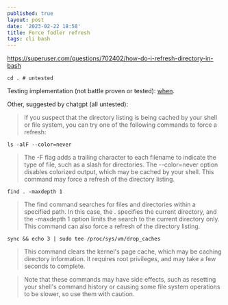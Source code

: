 ```yaml
---
published: true
layout: post
date: '2023-02-22 18:58'
title: Force fodler refresh
tags: cli bash 
---
```

<https://superuser.com/questions/702402/how-do-i-refresh-directory-in-bash>

    cd . # untested

Testing implementation (not battle proven or tested): [when](https://raw.githubusercontent.com/brontosaurusrex/bucentaur/master/.experiments/bin/when).

Other, suggested by chatgpt (all untested):

> If you suspect that the directory listing is being cached by your shell or file system, you can try one of the following commands to force a refresh:

    ls -alF --color=never

> The -F flag adds a trailing character to each filename to indicate the type of file, such as a slash for directories. The --color=never option disables colorized output, which may be cached by your shell. This command may force a refresh of the directory listing.

    find . -maxdepth 1

> The find command searches for files and directories within a specified path. In this case, the . specifies the current directory, and the -maxdepth 1 option limits the search to the current directory only. This command can also force a refresh of the directory listing.

    sync && echo 3 | sudo tee /proc/sys/vm/drop_caches

> This command clears the kernel's page cache, which may be caching directory information. It requires root privileges, and may take a few seconds to complete.

> Note that these commands may have side effects, such as resetting your shell's command history or causing some file system operations to be slower, so use them with caution.